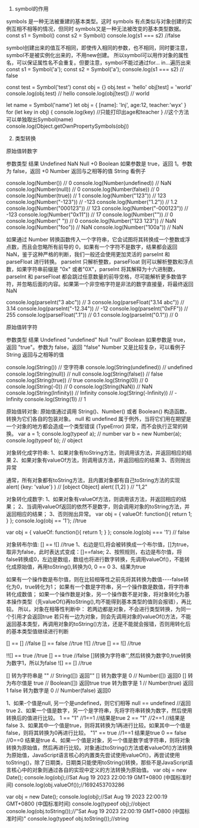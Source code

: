 1. symbol的作用

symbols 是一种无法被重建的基本类型。这时 symbols 有点类似与对象创建的实例互相不相等的情况，但同时 symbols又是一种无法被改变的基本类型数据。
  const s1 = Symbol()
  const s2 = Symbol()
  console.log(s1 === s2) //false

symbol创建出来的值互不相同，即使传入相同的参数，也不相同，同时要注意，symbol不是被实例化出来的，不用new创建。
所以symbol可以用作对象的属性名，可以保证属性名不会重复。但要注意，symbol不能过通过for... in...遍历出来
  const s1 = Symbol('a');
  const s2 = Symbol('a');
  console.log(s1 === s2) // false

  const test = Symbol('test')
  const obj = {}
  obj.test = 'hello'
  obj[test] = 'world'
  console.log(obj.test) // hello
  console.log(obj[test]) // world

  let name = Symbol('name')
  let obj = {
    [name]: 'lnj',
    age:12, 
    teacher:'wyx'
  }
  for (let key in obj) {
    console.log(key)   //只能打印出age和teacher
  } //这个方法可以单独取出Symbol(name)    console.log(Object.getOwnPropertySymbols(obj))

2. 类型转换

原始值转数字

  参数类型	    结果
  Undefined	    NaN
  Null	        +0
  Boolean	      如果参数是 true，返回 1。参数为 false，返回 +0
  Number	      返回与之相等的值
  String	      看例子

  console.log(Number()) // 0
  console.log(Number(undefined)) // NaN
  console.log(Number(null)) // 0
  console.log(Number(false)) // 0
  console.log(Number(true)) // 1
  console.log(Number("123")) // 123
  console.log(Number("-123")) // -123
  console.log(Number("1.2")) // 1.2
  console.log(Number("000123")) // 123
  console.log(Number("-000123")) // -123
  console.log(Number("0x11")) // 17
  console.log(Number("")) // 0
  console.log(Number(" ")) // 0
  console.log(Number("123 123")) // NaN
  console.log(Number("foo")) // NaN
  console.log(Number("100a")) // NaN

  如果通过 Number 转换函数传入一个字符串，它会试图将其转换成一个整数或浮点数，而且会忽略所有前导的 0，如果有一个字符不是数字，结果都会返回 NaN，鉴于这种严格的判断，我们一般还会使用更加灵活的 parseInt 和 parseFloat 进行转换。
  parseInt 只解析整数，parseFloat 则可以解析整数和浮点数，如果字符串前缀是 "0x" 或者"0X"，parseInt 将其解释为十六进制数，parseInt 和 parseFloat 都会跳过任意数量的前导空格，尽可能解析更多数值字符，并忽略后面的内容。如果第一个非空格字符是非法的数字直接量，将最终返回 NaN

  console.log(parseInt("3 abc")) // 3
  console.log(parseFloat("3.14 abc")) // 3.14
  console.log(parseInt("-12.34")) // -12
  console.log(parseInt("0xFF")) // 255
  console.log(parseFloat(".1")) // 0.1
  console.log(parseInt("0.1")) // 0

原始值转字符

  参数类型	     结果
  Undefined	    "undefined"
  Null	        "null"
  Boolean      	如果参数是 true，返回 "true"。参数为 false，返回 "false"
  Number	      又是比较复杂，可以看例子
  String	      返回与之相等的值

  console.log(String()) // 空字符串
  console.log(String(undefined)) // undefined
  console.log(String(null)) // null
  console.log(String(false)) // false
  console.log(String(true)) // true
  console.log(String(0)) // 0
  console.log(String(-0)) // 0
  console.log(String(NaN)) // NaN
  console.log(String(Infinity)) // Infinity
  console.log(String(-Infinity)) // -Infinity
  console.log(String(1)) // 1

原始值转对象: 原始值通过调用 String()、Number() 或者 Boolean() 构造函数，转换为它们各自的包装对象。
null 和 undefined 属于例外，当将它们用在期望是一个对象的地方都会造成一个类型错误 (TypeError) 异常，而不会执行正常的转换。
  var a = 1;
  console.log(typeof a); // number
  var b = new Number(a);
  console.log(typeof b); // object

对象转化成字符串:
1、如果对象有toString方法，则调用该方法，并返回相应的结果
2、如果对象有valueOf方法，则调用该方法，并返回相应的结果
3、否则抛出异常

通常，所有对象都有toString方法，且内置对象都有自己toString方法的实现
  alert( {key: 'value'} ) // [object Object]
  alert( [1,2] )          // "1,2" 

对象转化成数字:
1、如果对象有valueOf方法，则调用该方法，并返回相应的结果；
2、当调用valueOf返回的依然不是数字，则会调用对象的toString方法，并返回相应的结果；
3、否则抛出异常。
  var obj = {
    valueOf: function(){
        return 1;
    }
  };
  console.log(obj == '1'); //true

  var obj = {
    valueOf: function(){
        return 1;
    }
  };
  console.log(obj === '1') // false

对象转布尔值: 
  [] == ![] //true
  1、右边是![],将会被转换成一个布尔值，[]为true，取非为false，此时表达式变成：[]==false;
  2、按照规则，右边是布尔值，将false转换成0，左边是数组，数组也将进行数字转换，先调用valueOf()，不能转化成原始值，再用toString(),转换为0, 0 == 0
  3、结果为true

如果有一个操作数是布尔值，则在比较相等性之前先将其转换为数值----false转化为0，true转化为1；
如果有一个数是字符串，另一个操作数是数值，将字符串转化成数值；
如果一个操作数是对象，另一个操作数不是对象，将对象转化为基本操作类型（先valueOf()再toString(),均不能得到基本类型的值则会报错），再比较。
所以，对象在相等性判断中：
若两边都是对象，不会进行类型转换，为同一个引用才会返回true
若只有一边为对象，则会先调用对象的valueOf()方法，不能返回基本类型，再调用对象的toString()方法，还是不能就会报错，否则用转化后的基本类型值继续进行判断

  [] == [] //false 
  [] == false //true
  !![] //true
  [] == ![] //true

  !![] == true //true 
  [] == true   //false []转换为字符串'',然后转换为数字0,true转换为数字1，所以为false
  ![] == []    //true

  [] 转为字符串是 ""       // String([]) 返回""
  [] 转为数字是 0          // Number([]) 返回0
  [] 转为布尔值是 true     // Boolean([]) 返回true
  true 转为数字是 1       // Number(true) 返回1
  false 转为数字是 0      // Number(false) 返回0

1、如果-个值是null, 另一个是undefined，则它们相等
  null == undefined //返回true 
2、如果一个值是数字，另一个是字符串，先将字符串转换为数字，然后使用转换后的值进行比较。
  1 == "1" //1==1  //结果是true
  2 == "1" //2==1  //结果是false
3、如果其中一个值是true，则将其转换为1再进行比较。如果其中一个值是false，则将其转换为0再进行比较。
  "1" == true     //1==1 结果是true
  0 == false      //0==0 结果是true
4、如果一个值是对象，另一个值是数字或字符串，则将对象转换为原始值，然后再进行比较。对象通过toString()方法或者valueOf()方法转换为原始值，JavaScript语言核心的内置类先尝试使用valueOf()，再尝试使用toString()，除了日期类，日期类只能使用toString()转换，那些不是JavaScript语言核心中的对象则通过各自的实现中定义的方法转换为原始值。
  var obj = new Date();
  console.log(obj);//Sat Aug 19 2023 22:00:19 GMT+0800 (中国标准时间)
  console.log(obj.valueOf());//1692453703286

  var obj = new Date();
  console.log(obj);//Sat Aug 19 2023 22:00:19 GMT+0800 (中国标准时间)
  console.log(typeof obj);//object
  console.log(obj.toString());//"Sat Aug 19 2023 22:00:19 GMT+0800 (中国标准时间)"
  console.log(typeof obj.toString());//string